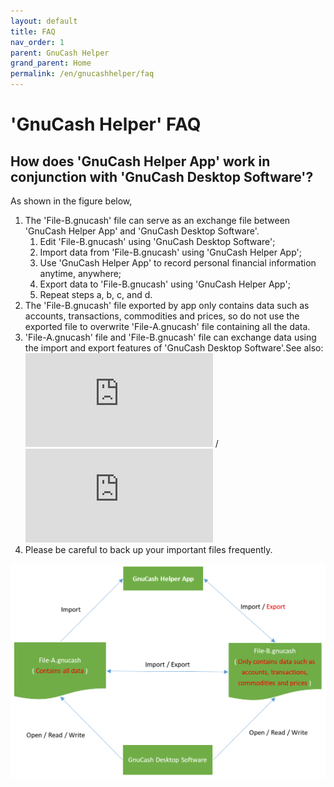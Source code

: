 ```yaml
---
layout: default
title: FAQ
nav_order: 1
parent: GnuCash Helper
grand_parent: Home
permalink: /en/gnucashhelper/faq
---
```


# 'GnuCash Helper' FAQ

## How does 'GnuCash Helper App' work in conjunction with 'GnuCash Desktop Software'?
As shown in the figure below, 
1. The 'File-B.gnucash' file can serve as an exchange file between 'GnuCash Helper App' and 'GnuCash Desktop Software'.
    1. Edit 'File-B.gnucash' using 'GnuCash Desktop Software'; 
    2. Import data from 'File-B.gnucash' using 'GnuCash Helper App'; 
    3. Use 'GnuCash Helper App' to record personal financial information anytime, anywhere; 
    4. Export data to 'File-B.gnucash' using 'GnuCash Helper App'; 
    5. Repeat steps a, b, c, and d.
2. The 'File-B.gnucash' file exported by app only contains data such as accounts, transactions, commodities and prices, so do not use the exported file to overwrite 'File-A.gnucash' file containing all the data. 
3. 'File-A.gnucash' file and 'File-B.gnucash' file can exchange data using the import and export features of 'GnuCash Desktop Software'.See also: ![6.16. Importing Transactions from Files](https://gnucash.org/docs/v5/C/gnucash-manual/trans-import.html) / ![6.17. Exporting Transactions](https://lists.gnucash.org/docs/C/gnucash-manual/trans-export.html)
4. Please be careful to back up your important files frequently.

![](../../../assets/images/AppConjunctionGc.png)